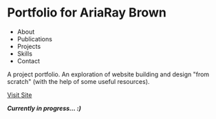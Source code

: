 # Portfolio for AriaRay Brown

* About
* Publications
* Projects
* Skills
* Contact

A project portfolio. An exploration of website building and design "from scratch" (with the help of some useful resources).

[Visit Site](https://ariabee.github.io "AriaRay's Portfolio")

**_Currently in progress... :)_**
